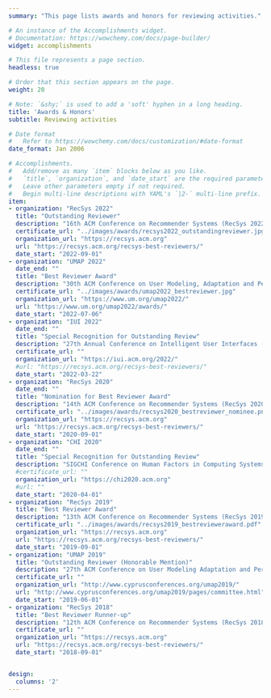 ```yaml
---
summary: "This page lists awards and honors for reviewing activities."  # Add a page description.

# An instance of the Accomplishments widget.
# Documentation: https://wowchemy.com/docs/page-builder/
widget: accomplishments

# This file represents a page section.
headless: true

# Order that this section appears on the page.
weight: 20

# Note: `&shy;` is used to add a 'soft' hyphen in a long heading.
title: 'Awards & Honors'
subtitle: Reviewing activities

# Date format
#   Refer to https://wowchemy.com/docs/customization/#date-format
date_format: Jan 2006

# Accomplishments.
#   Add/remove as many `item` blocks below as you like.
#   `title`, `organization`, and `date_start` are the required parameters.
#   Leave other parameters empty if not required.
#   Begin multi-line descriptions with YAML's `|2-` multi-line prefix.
item:
- organization: "RecSys 2022"
  title: "Outstanding Reviewer"
  description: "16th ACM Conference on Recommender Systems (RecSys 2022)"
  certificate_url: "../images/awards/recsys2022_outstandingreviewer.jpg"
  organization_url: "https://recsys.acm.org"
  url: "https://recsys.acm.org/recsys-best-reviewers/"
  date_start: "2022-09-01"
- organization: "UMAP 2022"
  date_end: ""
  title: "Best Reviewer Award"
  description: "30th ACM Conference on User Modeling, Adaptation and Personalization (UMAP 2022)"
  certificate_url: "../images/awards/umap2022_bestreviewer.jpg"
  organization_url: "https://www.um.org/umap2022/"
  url: "https://www.um.org/umap2022/awards/"
  date_start: "2022-07-06"
- organization: "IUI 2022"
  date_end: ""
  title: "Special Recognition for Outstanding Review"
  description: "27th Annual Conference on Intelligent User Interfaces (IUI 2022)"
  certificate_url: ""
  organization_url: "https://iui.acm.org/2022/"
  #url: "https://recsys.acm.org/recsys-best-reviewers/"
  date_start: "2022-03-22"
- organization: "RecSys 2020"
  date_end: ""
  title: "Nomination for Best Reviewer Award"
  description: "14th ACM Conference on Recommender Systems (RecSys 2020)"
  certificate_url: "../images/awards/recsys2020_bestreviewer_nominee.png"
  organization_url: "https://recsys.acm.org"
  url: "https://recsys.acm.org/recsys-best-reviewers/"
  date_start: "2020-09-01"
- organization: "CHI 2020"
  date_end: ""
  title: "Special Recognition for Outstanding Review"
  description: "SIGCHI Conference on Human Factors in Computing Systems (CHI 2020)"
  #certificate_url: ""
  organization_url: "https://chi2020.acm.org"
  #url: ""
  date_start: "2020-04-01"
- organization: "RecSys 2019"
  title: "Best Reviewer Award"
  description: "13th ACM Conference on Recommender Systems (RecSys 2019)"
  certificate_url: "../images/awards/recsys2019_bestrevieweraward.pdf"
  organization_url: "https://recsys.acm.org"
  url: "https://recsys.acm.org/recsys-best-reviewers/"
  date_start: "2019-09-01"
- organization: "UMAP 2019"
  title: "Outstanding Reviewer (Honorable Mention)"
  description: "27th ACM Conference on User Modeling Adaptation and Personalization (UMAP 2019)"
  certificate_url: ""
  organization_url: "http://www.cyprusconferences.org/umap2019/"
  url: "http://www.cyprusconferences.org/umap2019/pages/committee.html"
  date_start: "2019-06-01"
- organization: "RecSys 2018"
  title: "Best Reviewer Runner-up"
  description: "12th ACM Conference on Recommender Systems (RecSys 2018)"
  certificate_url: ""
  organization_url: "https://recsys.acm.org"
  url: "https://recsys.acm.org/recsys-best-reviewers/"
  date_start: "2018-09-01"


design:
  columns: '2' 
---
```


